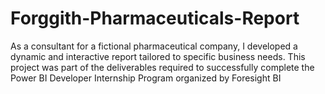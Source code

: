 # Forggith-Pharmaceuticals-Report
As a consultant for a fictional pharmaceutical company, I developed a dynamic and interactive report tailored to specific business needs. This project was part of the deliverables required to successfully complete the Power BI Developer Internship Program organized by Foresight BI
